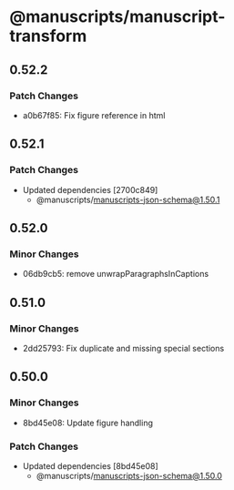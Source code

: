 # @manuscripts/manuscript-transform

## 0.52.2

### Patch Changes

- a0b67f85: Fix figure reference in html

## 0.52.1

### Patch Changes

- Updated dependencies [2700c849]
  - @manuscripts/manuscripts-json-schema@1.50.1

## 0.52.0

### Minor Changes

- 06db9cb5: remove unwrapParagraphsInCaptions

## 0.51.0

### Minor Changes

- 2dd25793: Fix duplicate and missing special sections

## 0.50.0

### Minor Changes

- 8bd45e08: Update figure handling

### Patch Changes

- Updated dependencies [8bd45e08]
  - @manuscripts/manuscripts-json-schema@1.50.0
